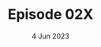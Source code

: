 ---
title: Episode 02X
date: 4 Jun 2023
eptype: full
episode_number: 2

# provide these
alm_description: 

# find these
show_source: 
original_title: 
original_subtitle: 
original_description: ""
podcast_url: "some url"
audio_type: "audio/mpeg
audio/mpeg for mp3, audio/mp4 for m4a"
duration: "format as 3600 or 14:45"
---